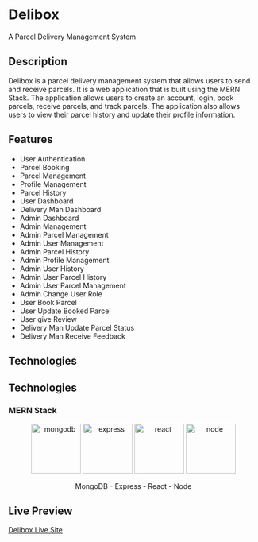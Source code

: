 # Delibox
A Parcel Delivery Management System

## Description
Delibox is a parcel delivery management system that allows users to send and receive parcels. It is a web application that is built using the MERN Stack. The application allows users to create an account, login, book parcels, receive parcels, and track parcels. The application also allows users to view their parcel history and update their profile information.

## Features
- User Authentication
- Parcel Booking
- Parcel Management
- Profile Management
- Parcel History
- User Dashboard
- Delivery Man Dashboard
- Admin Dashboard
- Admin Management
- Admin Parcel Management
- Admin User Management
- Admin Parcel History
- Admin Profile Management
- Admin User History
- Admin User Parcel History
- Admin User Parcel Management
- Admin Change User Role
- User Book Parcel
- User Update Booked Parcel
- User give Review
- Delivery Man Update Parcel Status
- Delivery Man Receive Feedback

## Technologies
## Technologies
### MERN Stack

<p align="center">
  <img width="100" src="https://img.icons8.com/?size=100&id=bosfpvRzNOG8&format=png&color=000000" alt="mongodb"/>
  <img width="100" src="https://img.icons8.com/?size=100&id=2ZOaTclOqD4q&format=png&color=000000" alt="express"/>
  <img width="100" src="https://img.icons8.com/?size=100&id=123603&format=png&color=000000" alt="react"/>
  <img width="100" src="https://img.icons8.com/?size=100&id=hsPbhkOH4FMe&format=png&color=000000" alt="node"/>
</p>

  <div align="center">MongoDB - Express - React - Node</div>

## Live Preview 
[Delibox Live Site](https://delibox-amirulkanak.web.app/)